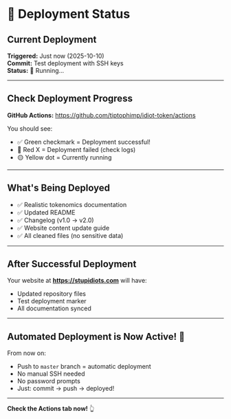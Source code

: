 # 🚀 Deployment Status

## Current Deployment

**Triggered:** Just now (2025-10-10)  
**Commit:** Test deployment with SSH keys  
**Status:** 🔄 Running...

---

## Check Deployment Progress

**GitHub Actions:** https://github.com/tiptophimp/idiot-token/actions

You should see:
- ✅ Green checkmark = Deployment successful!
- 🔴 Red X = Deployment failed (check logs)
- 🟡 Yellow dot = Currently running

---

## What's Being Deployed

- ✅ Realistic tokenomics documentation
- ✅ Updated README
- ✅ Changelog (v1.0 → v2.0)
- ✅ Website content update guide
- ✅ All cleaned files (no sensitive data)

---

## After Successful Deployment

Your website at **https://stupidiots.com** will have:
- Updated repository files
- Test deployment marker
- All documentation synced

---

## Automated Deployment is Now Active! 🎉

From now on:
- Push to `master` branch = automatic deployment
- No manual SSH needed
- No password prompts
- Just: commit → push → deployed!

---

**Check the Actions tab now!** 👆

